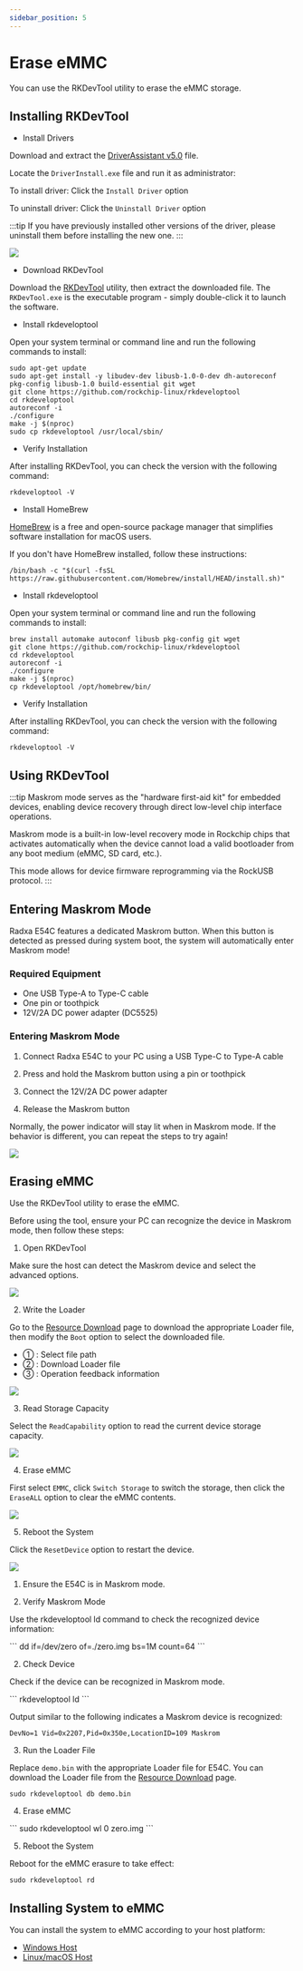 ```yaml
---
sidebar_position: 5
---
```


# Erase eMMC

You can use the RKDevTool utility to erase the eMMC storage.

## Installing RKDevTool

<Tabs queryString="e24c-erase">

<TabItem value="Windows">

- Install Drivers

Download and extract the [DriverAssistant v5.0](https://dl.radxa.com/tools/windows/DriverAssitant_v5.0.zip) file.

Locate the `DriverInstall.exe` file and run it as administrator:

To install driver: Click the `Install Driver` option

To uninstall driver: Click the `Uninstall Driver` option

:::tip
If you have previously installed other versions of the driver, please uninstall them before installing the new one.
:::

<div style={{textAlign: 'left'}}>
  <img src="/en/img/e/e24c/rkddevtool.webp" style={{width: '50%', maxWidth: '700'}} />
</div>

- Download RKDevTool

Download the [RKDevTool](https://dl.radxa.com/tools/windows/RKDevTool_Release_v2.96-20221121.rar) utility, then extract the downloaded file. The `RKDevTool.exe` is the executable program - simply double-click it to launch the software.

</TabItem>

<TabItem value="Linux">

- Install rkdeveloptool

Open your system terminal or command line and run the following commands to install:

<NewCodeBlock tip="Linux-host$" type="host">

```
sudo apt-get update
sudo apt-get install -y libudev-dev libusb-1.0-0-dev dh-autoreconf pkg-config libusb-1.0 build-essential git wget
git clone https://github.com/rockchip-linux/rkdeveloptool
cd rkdeveloptool
autoreconf -i
./configure
make -j $(nproc)
sudo cp rkdeveloptool /usr/local/sbin/
```

</NewCodeBlock>

- Verify Installation

After installing RKDevTool, you can check the version with the following command:

<NewCodeBlock tip="Linux-host$" type="host">

```
rkdeveloptool -V
```

</NewCodeBlock>

</TabItem>

<TabItem value="macOS">

- Install HomeBrew

[HomeBrew](https://brew.sh/) is a free and open-source package manager that simplifies software installation for macOS users.

If you don't have HomeBrew installed, follow these instructions:

<NewCodeBlock tip="macOS-host$" type="host">

```
/bin/bash -c "$(curl -fsSL https://raw.githubusercontent.com/Homebrew/install/HEAD/install.sh)"
```

</NewCodeBlock>

- Install rkdeveloptool

Open your system terminal or command line and run the following commands to install:

<NewCodeBlock tip="macOS-host$" type="host">

```
brew install automake autoconf libusb pkg-config git wget
git clone https://github.com/rockchip-linux/rkdeveloptool
cd rkdeveloptool
autoreconf -i
./configure
make -j $(nproc)
cp rkdeveloptool /opt/homebrew/bin/
```

</NewCodeBlock>

- Verify Installation

After installing RKDevTool, you can check the version with the following command:

<NewCodeBlock tip="macOS-host$" type="host">

```
rkdeveloptool -V
```

</NewCodeBlock>

</TabItem>

</Tabs>

## Using RKDevTool

:::tip
Maskrom mode serves as the "hardware first-aid kit" for embedded devices, enabling device recovery through direct low-level chip interface operations.

Maskrom mode is a built-in low-level recovery mode in Rockchip chips that activates automatically when the device cannot load a valid bootloader from any boot medium (eMMC, SD card, etc.).

This mode allows for device firmware reprogramming via the RockUSB protocol.
:::

## Entering Maskrom Mode

Radxa E54C features a dedicated Maskrom button. When this button is detected as pressed during system boot, the system will automatically enter Maskrom mode!

### Required Equipment

- One USB Type-A to Type-C cable
- One pin or toothpick
- 12V/2A DC power adapter (DC5525)

### Entering Maskrom Mode

1. Connect Radxa E54C to your PC using a USB Type-C to Type-A cable

2. Press and hold the Maskrom button using a pin or toothpick

3. Connect the 12V/2A DC power adapter

4. Release the Maskrom button

Normally, the power indicator will stay lit when in Maskrom mode. If the behavior is different, you can repeat the steps to try again!

<div style={{textAlign: 'center'}}>
  <img src="/img/e/e24c/e24c-maskrom.webp" style={{width: '100%', maxWidth: '700'}} />
</div>

## Erasing eMMC

<Tabs queryString="e24c-erase">

<TabItem value="Windows">

Use the RKDevTool utility to erase the eMMC.

Before using the tool, ensure your PC can recognize the device in Maskrom mode, then follow these steps:

1. Open RKDevTool

Make sure the host can detect the Maskrom device and select the advanced options.

<div style={{textAlign: 'left'}}>
  <img src="/img/e/e24c/emmc-rkdevtool-01.webp" style={{width: '90%', maxWidth: '700'}} />
</div>

2. Write the Loader

Go to the [Resource Download](../../../download) page to download the appropriate Loader file, then modify the `Boot` option to select the downloaded file.

- ① : Select file path
- ② : Download Loader file
- ③ : Operation feedback information

<div style={{textAlign: 'left'}}>
  <img src="/img/e/e24c/emmc-rkdevtool-02.webp" style={{width: '100%', maxWidth: '700'}} />
</div>

3. Read Storage Capacity

Select the `ReadCapability` option to read the current device storage capacity.

<div style={{textAlign: 'left'}}>
  <img src="/img/e/e24c/emmc-rkdevtool-03.webp" style={{width: '100%', maxWidth: '700'}} />
</div>

4. Erase eMMC

First select `EMMC`, click `Switch Storage` to switch the storage, then click the `EraseALL` option to clear the eMMC contents.

<div style={{textAlign: 'left'}}>
  <img src="/img/e/e24c/emmc-rkdevtool-04.webp" style={{width: '100%', maxWidth: '700'}} />
</div>

5. Reboot the System

Click the `ResetDevice` option to restart the device.

<div style={{textAlign: 'left'}}>
  <img src="/en/img/e/e24c/emmc-rkdevtool-05.webp" style={{width: '100%', maxWidth: '700'}} />
</div>

</TabItem>

<TabItem value="Linux/macOS">

1. Ensure the E54C is in Maskrom mode.

2. Verify Maskrom Mode

Use the rkdeveloptool ld command to check the recognized device information:

<NewCodeBlock tip="Linux/MacOS-Host$" type="host">
```
dd if=/dev/zero of=./zero.img bs=1M count=64
```
</NewCodeBlock>

2. Check Device

Check if the device can be recognized in Maskrom mode.

<NewCodeBlock tip="Linux/MacOS-Host$" type="host">
```
rkdeveloptool ld
```
</NewCodeBlock>

Output similar to the following indicates a Maskrom device is recognized:

```
DevNo=1	Vid=0x2207,Pid=0x350e,LocationID=109 Maskrom
```

3. Run the Loader File

Replace `demo.bin` with the appropriate Loader file for E54C. You can download the Loader file from the [Resource Download](../../download) page.

<NewCodeBlock tip="Linux/MacOS-Host$" type="host">

```
sudo rkdeveloptool db demo.bin
```

</NewCodeBlock>

4. Erase eMMC

<NewCodeBlock tip="Linux/MacOS-Host$" type="host">
```
sudo rkdeveloptool wl 0 zero.img
```

</NewCodeBlock>

5. Reboot the System

Reboot for the eMMC erasure to take effect:

<NewCodeBlock tip="Linux/MacOS-Host$" type="host">

```
sudo rkdeveloptool rd
```

</NewCodeBlock>

</TabItem>

</Tabs>

## Installing System to eMMC

You can install the system to eMMC according to your host platform:

- [Windows Host](./windows)
- [Linux/macOS Host](./linux_macos)

